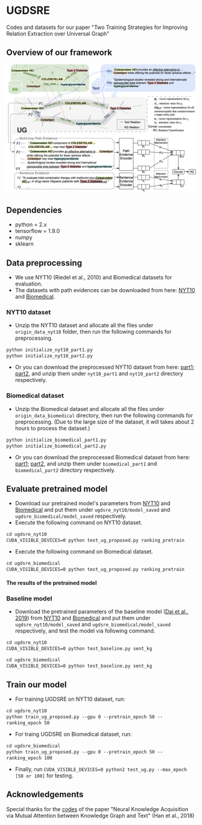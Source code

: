 # UGDSRE
Codes and datasets for our paper "Two Training Strategies for Improving Relation Extraction over Universal Graph"
## Overview of our framework
<img src="overview_of_ugdsre.png" width="700">

## Dependencies
- python = 2.x
- tensorflow = 1.9.0
- numpy
- sklearn
## Data preprocessing
- We use NYT10 (Riedel et al., 2010) and Biomedical datasets for evaluation.
- The datasets with path evidences can be downloaded from here: [NYT10](www.cl.ecei.tohoku.ac.jp/~dq/Data_for_EACL2021/origin_data_nyt10.zip) and [Biomedical](www.cl.ecei.tohoku.ac.jp/~dq/Data_for_EACL2021/origin_data_bio.zip).
### NYT10 dataset
- Unzip the NYT10 dataset and allocate all the files under `origin_data_nyt10` folder, then run the following commands for preprocessing.
~~~
python initialize_nyt10_part1.py
python initialize_nyt10_part2.py
~~~
- Or you can download the preprocessed NYT10 dataset from here: [part1](www.cl.ecei.tohoku.ac.jp/~dq/Data_for_EACL2021/nyt10_part1.zip); [part2](www.cl.ecei.tohoku.ac.jp/~dq/Data_for_EACL2021/nyt10_part2.zip), and unzip them under `nyt10_part1` and `nyt10_part2` directory respectively.
### Biomedical dataset
- Unzip the Biomedical dataset and allocate all the files under `origin_data_biomedical` directory, then run the following commands for preprocessing. (Due to the large size of the dataset, it will takes about 2 hours to process the dataset.)
~~~
python initialize_biomedical_part1.py
python initialize_biomedical_part2.py
~~~
- Or you can download the preprocessed Biomedical dataset from here: [part1](www.cl.ecei.tohoku.ac.jp/~dq/Data_for_EACL2021/biomedical_part1.zip); [part2](www.cl.ecei.tohoku.ac.jp/~dq/Data_for_EACL2021/biomedical_part2.zip), and unzip them under `biomedical_part1` and `biomedical_part2` directory respectively.
## Evaluate pretrained model
- Download our pretrained model's parameters from [NYT10](www.cl.ecei.tohoku.ac.jp/~dq/Data_for_EACL2021/pretrained_ugdsre_nyt10.zip) and [Biomedical](www.cl.ecei.tohoku.ac.jp/~dq/Data_for_EACL2021/pretrained_ugdsre_bio.zip) and put them under `ugdsre_nyt10/model_saved` and `ugdsre_biomedical/model_saved` respectively.
- Execute the following command on NYT10 dataset.
~~~
cd ugdsre_nyt10
CUDA_VISIBLE_DEVICES=0 python test_ug_proposed.py ranking_pretrain
~~~
- Execute the following command on Biomedical dataset.
~~~
cd ugdsre_biomedical
CUDA_VISIBLE_DEVICES=0 python test_ug_proposed.py ranking_pretrain
~~~
#### The results of the pretrained model
### Baseline model
- Download the pretrained parameters of the baseline model ([Dai et al., 2019](http://jaslli.org/files/proceedings/03_paclic33_postconf.pdf)) from [NYT10](www.cl.ecei.tohoku.ac.jp/~dq/Data_for_EACL2021/pretrained_baseline_nyt10.zip) and [Biomedical](www.cl.ecei.tohoku.ac.jp/~dq/Data_for_EACL2021/pretrained_baseline_bio.zip)  and put them under `ugdsre_nyt10/model_saved` and `ugdsre_biomedical/model_saved` respectively, and test the model  via following command.
~~~
cd ugdsre_nyt10
CUDA_VISIBLE_DEVICES=0 python test_baseline.py sent_kg
~~~
~~~
cd ugdsre_biomedical
CUDA_VISIBLE_DEVICES=0 python test_baseline.py sent_kg
~~~
## Train our model
- For training UGDSRE on NYT10 dataset, run:
~~~
cd ugdsre_nyt10
python train_ug_proposed.py --gpu 0 --pretrain_epoch 50 --ranking_epoch 50
~~~
- For traing UGDSRE on Biomedical dataset, run:
~~~
cd ugdsre_biomedical
python train_ug_proposed.py --gpu 0 --pretrain_epoch 50 --ranking_epoch 100
~~~
- Finally, run `CUDA_VISIBLE_DEVICES=0 python2 test_ug.py --max_epoch [50 or 100]` for testing.
## Acknowledgements
Special thanks for the [codes](https://github.com/thunlp/JointNRE) of the paper "Neural Knowledge Acquisition via Mutual Attention between Knowledge Graph and Text" (Han et al., 2018)
